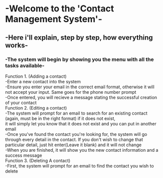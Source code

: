 # -Welcome to the 'Contact Management System'- 
## -Here i'll explain, step by step, how everything works-
### -The system will begin by showing you the menu with all the tasks available-

Function 1. (Adding a contact)   
-Enter a new contact into the system     
-Ensure you enter your email in the correct email format, otherwise it will not accept your input. Same goes for the phone number prompt  
-Once entered, you will recieve a message stating the successful creation of your contact  
Function 2. (Editing a contact)  
-The system will prompt for an email to search for an existing contact (again, must be in the right format) if it does not exist,  
it will simply let you know that it does not exist and you can put in another email  
-Once you've found the contact you're looking for, the system will go through every detail in the contact. If you don't wish to change that  
particular detail, just hit enter(Leave it blank) and it will not change  
-When you are finished, it will show you the new contact information and a success message  
Function 3. (Deleting A contact)   
-First, the system will prompt for an email to find the contact you wish to delete  



